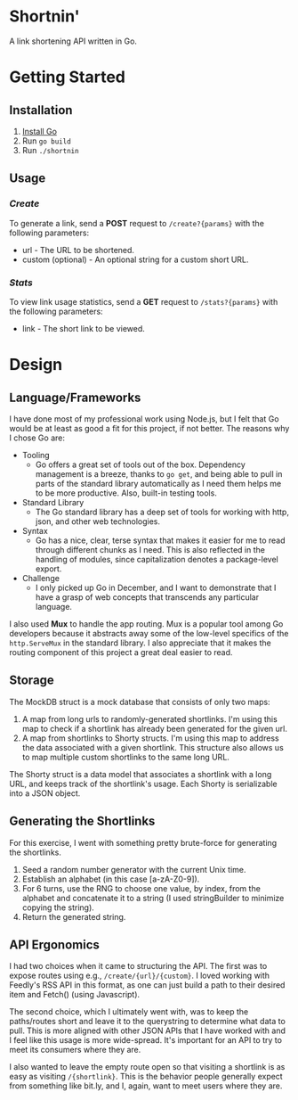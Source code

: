 # Shortnin'
A link shortening API written in Go.

# Getting Started

## Installation
1. [Install Go](https://golang.org/doc/install)
1. Run ```go build```
1. Run ```./shortnin```

## Usage
### *Create*
To generate a link, send a **POST** request to ```/create?{params}``` with the following parameters:
* url - The URL to be shortened.
* custom (optional) - An optional string for a custom short URL.

### *Stats*
To view link usage statistics, send a **GET** request to ```/stats?{params}``` with the following parameters:
* link - The short link to be viewed.

# Design
## Language/Frameworks
I have done most of my professional work using Node.js, but I felt that Go would be at least as good a fit for this project, if not better. The reasons why I chose Go are:
- Tooling
  - Go offers a great set of tools out of the box. Dependency management is a breeze, thanks to ```go get```, and being able to pull in parts of the standard library automatically as I need them helps me to be more productive. Also, built-in testing tools.
- Standard Library
  - The Go standard library has a deep set of tools for working with http, json, and other web technologies.
- Syntax
  - Go has a nice, clear, terse syntax that makes it easier for me to read through different chunks as I need. This is also reflected in the handling of modules, since capitalization denotes a package-level export.
- Challenge
  - I only picked up Go in December, and I want to demonstrate that I have a grasp of web concepts that transcends any particular language.

I also used **Mux** to handle the app routing. Mux is a popular tool among Go developers because it abstracts away some of the low-level specifics of the ```http.ServeMux``` in the standard library. I also appreciate that it makes the routing component of this project a great deal easier to read.

## Storage
The MockDB struct is a mock database that consists of only two maps:
1. A map from long urls to randomly-generated shortlinks. I'm using this map to check if a shortlink has already been generated for the given url.
1. A map from shortlinks to Shorty structs. I'm using this map to address the data associated with a given shortlink. This structure also allows us to map multiple custom shortlinks to the same long URL.

The Shorty struct is a data model that associates a shortlink with a long URL, and keeps track of the shortlink's usage. Each Shorty is serializable into a JSON object.

## Generating the Shortlinks
For this exercise, I went with something pretty brute-force for generating the shortlinks.
1. Seed a random number generator with the current Unix time.
1. Establish an alphabet (in this case [a-zA-Z0-9]).
1. For 6 turns, use the RNG to choose one value, by index, from the alphabet and concatenate it to a string (I used stringBuilder to minimize copying the string).
1. Return the generated string.

## API Ergonomics
I had two choices when it came to structuring the API. The first was to expose routes using e.g., ```/create/{url}/{custom}```. I loved working with Feedly's RSS API in this format, as one can just build a path to their desired item and Fetch() (using Javascript). 

The second choice, which I ultimately went with, was to keep the paths/routes short and leave it to the querystring to determine what data to pull. This is more aligned with other JSON APIs that I have worked with and I feel like this usage is more wide-spread. It's important for an API to try to meet its consumers where they are.

I also wanted to leave the empty route open so that visiting a shortlink is as easy as visiting ```/{shortlink}```. This is the behavior people generally expect from something like bit.ly, and I, again, want to meet users where they are.
